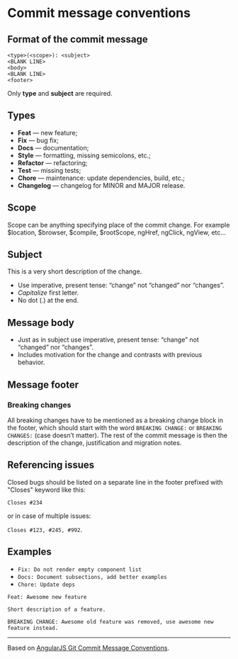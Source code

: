 # Commit message conventions

## Format of the commit message

```
<type>(<scope>): <subject>
<BLANK LINE>
<body>
<BLANK LINE>
<footer>
```

Only **type** and **subject** are required.

## Types

- **Feat** — new feature;
- **Fix** — bug fix;
- **Docs** — documentation;
- **Style** — formatting, missing semicolons, etc.;
- **Refactor** — refactoring;
- **Test** — missing tests;
- **Chore** — maintenance: update dependencies, build, etc.;
- **Changelog** — changelog for MINOR and MAJOR release.

## Scope

Scope can be anything specifying place of the commit change. For example $location, $browser, $compile, $rootScope, ngHref, ngClick, ngView, etc...

## Subject

This is a very short description of the change.

- Use imperative, present tense: “change” not “changed” nor “changes”.
- _Capitalize_ first letter.
- No dot (.) at the end.

## Message body

- Just as in subject use imperative, present tense: “change” not “changed” nor “changes”.
- Includes motivation for the change and contrasts with previous behavior.

## Message footer

### Breaking changes

All breaking changes have to be mentioned as a breaking change block in the footer, which should start with the word `BREAKING CHANGE:` or `BREAKING CHANGES:` (case doesn’t matter). The rest of the commit message is then the description of the change, justification and migration notes.

## Referencing issues

Closed bugs should be listed on a separate line in the footer prefixed with "Closes" keyword like this:

`Closes #234`

or in case of multiple issues:

`Closes #123, #245, #992`.

## Examples

- `Fix: Do not render empty component list`
- `Docs: Document subsections, add better examples`
- `Chore: Update deps`

```
Feat: Awesome new feature

Short description of a feature.

BREAKING CHANGE: Awesome old feature was removed, use awesome new feature instead.
```

---

Based on [AngularJS Git Commit Message Conventions](https://docs.google.com/document/d/1QrDFcIiPjSLDn3EL15IJygNPiHORgU1_OOAqWjiDU5Y/edit#heading=h.uyo6cb12dt6w).
